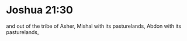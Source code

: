 # Joshua 21:30

and out of the tribe of Asher, Mishal with its pasturelands, Abdon with its pasturelands,
